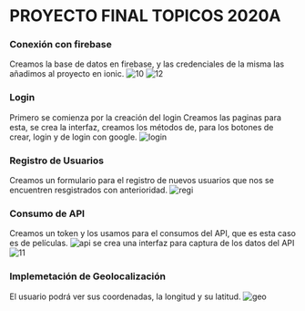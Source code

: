 # PROYECTO FINAL TOPICOS 2020A
### Conexión con firebase
Creamos la base de datos en firebase, y las credenciales de la misma las añadimos al proyecto en ionic.
![10](https://user-images.githubusercontent.com/49445714/94050835-689bfc00-fd9c-11ea-9a96-925da1b007aa.PNG)
![12](https://user-images.githubusercontent.com/49445714/94064265-0a2c4900-fdaf-11ea-8aa7-b7d50aefc14f.PNG)
### Login
Primero se comienza por la creación del login
Creamos las paginas para esta, se crea la interfaz,  creamos los métodos de, para los botones de crear, login y de login con google.
![login](https://user-images.githubusercontent.com/49445714/94052399-823e4300-fd9e-11ea-9042-78cf0f59dea8.jpg)

### Registro de Usuarios
Creamos un formulario para el registro de nuevos usuarios que nos se encuentren resgistrados con anterioridad.
![regi](https://user-images.githubusercontent.com/49445714/94052419-8bc7ab00-fd9e-11ea-893d-ca225a82a98e.jpg)

### Consumo de API
Creamos un token y los usamos para el consumos del API, que es esta caso es de películas.
![api](https://user-images.githubusercontent.com/49445714/94052870-2aeca280-fd9f-11ea-9ea3-db6461a97b18.PNG)
se crea una interfaz para captura de los datos del API
![11](https://user-images.githubusercontent.com/49445714/94064345-2a5c0800-fdaf-11ea-8830-6336579475ea.PNG)


### Implemetación de Geolocalización
El usuario podrá ver sus coordenadas, la longitud y su latitud.
![geo](https://user-images.githubusercontent.com/49445714/94052443-941fe600-fd9e-11ea-928e-e9bdd351e05a.jpg)



